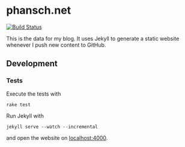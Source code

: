 # phansch.net

[![Build Status](https://travis-ci.org/phansch/phansch.github.com.svg?branch=master)](https://travis-ci.org/phansch/phansch.github.com)

This is the data for my blog. It uses Jekyll to generate a static website whenever I push new content to GitHub.

## Development

### Tests

Execute the tests with

    rake test

Run Jekyll with

    jekyll serve --watch --incremental

and open the website on [localhost:4000](http://localhost:4000).
